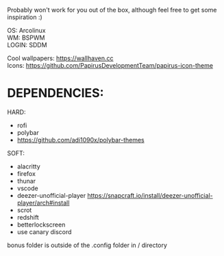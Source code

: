 Probably won't work for you out of the box, although feel free to get some inspiration :)

OS: Arcolinux  
WM: BSPWM  
LOGIN: SDDM

Cool wallpapers: https://wallhaven.cc  
Icons: https://github.com/PapirusDevelopmentTeam/papirus-icon-theme

# DEPENDENCIES:

HARD:
- rofi
- polybar
- https://github.com/adi1090x/polybar-themes

SOFT:
- alacritty
- firefox
- thunar
- vscode
- deezer-unofficial-player https://snapcraft.io/install/deezer-unofficial-player/arch#install
- scrot
- redshift
- betterlockscreen
- use canary discord

bonus folder is outside of the .config folder in / directory